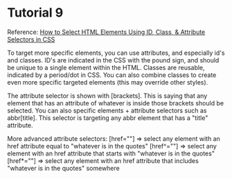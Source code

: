  Tutorial 9
 =========

 Reference: [How to Select HTML Elements Using ID, Class, & Attribute Selectors in CSS](https://www.digitalocean.com/community/tutorials/how-to-select-html-elements-using-id-class-and-attribute-selectors-in-css)

 To target more specific elements, you can use attributes, and especially id's and classes. ID's are indicated in the CSS with the pound sign, and should be unique to a single element within the HTML. Classes are reusable, indicated by a period/dot in CSS. You can also combine classes to create even more specific targeted elements (this may override other styles).

 The attribute selector is shown with [brackets]. This is saying that any element that has an attribute of whatever is inside those brackets should be selected. You can also specific elements + attribute selectors such as abbr[title]. This selector is targeting any abbr element that has a "title" attribute. 

 More advanced attribute selectors: 
    [href=""] => select any element with an href attribute equal to "whatever is in the quotes"
    [href^=""] => select any element with an href attribute that starts with "whatever is in the quotes"
    [href*=""] => select any element with an href attribute that includes "whatever is in the quotes" somewhere
